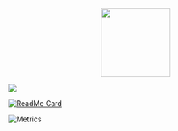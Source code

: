 <div align="center">
  <img height="137px" src="https://github-readme-stats.vercel.app/api?username=zhuSilence&hide_title=true&hide_border=true&show_icons=trueline_height=21&text_color=000&icon_color=000&bg_color=0,ea6161,ffc64d,fffc4d,52fa5a&theme=graywhite" /> </div>

![](https://github-readme-stats.vercel.app/api?username=zhuSilence&hide_title=true&hide_border=true&show_icons=trueline_height=21&text_color=000&icon_color=000&bg_color=0,ea6161,ffc64d,fffc4d,52fa5a&theme=graywhite)

[![ReadMe Card](https://github-readme-stats.vercel.app/api/pin/?username=zhuSilence&repo=Ad-papers)]()

![Metrics](https://metrics.lecoq.io/zhuSilence?template=classic&base=header%2C%20activity%2C%20community%2C%20repositories%2C%20metadata&base.indepth=false&base.hireable=false&base.skip=false&config.timezone=Asia%2FShanghai)
